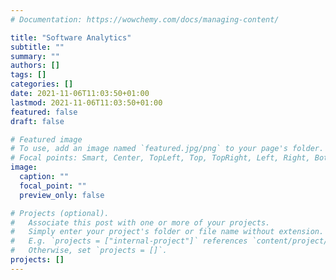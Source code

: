 ```yaml
---
# Documentation: https://wowchemy.com/docs/managing-content/

title: "Software Analytics"
subtitle: ""
summary: ""
authors: []
tags: []
categories: []
date: 2021-11-06T11:03:50+01:00
lastmod: 2021-11-06T11:03:50+01:00
featured: false
draft: false

# Featured image
# To use, add an image named `featured.jpg/png` to your page's folder.
# Focal points: Smart, Center, TopLeft, Top, TopRight, Left, Right, BottomLeft, Bottom, BottomRight.
image:
  caption: ""
  focal_point: ""
  preview_only: false

# Projects (optional).
#   Associate this post with one or more of your projects.
#   Simply enter your project's folder or file name without extension.
#   E.g. `projects = ["internal-project"]` references `content/project/deep-learning/index.md`.
#   Otherwise, set `projects = []`.
projects: []
---
```

